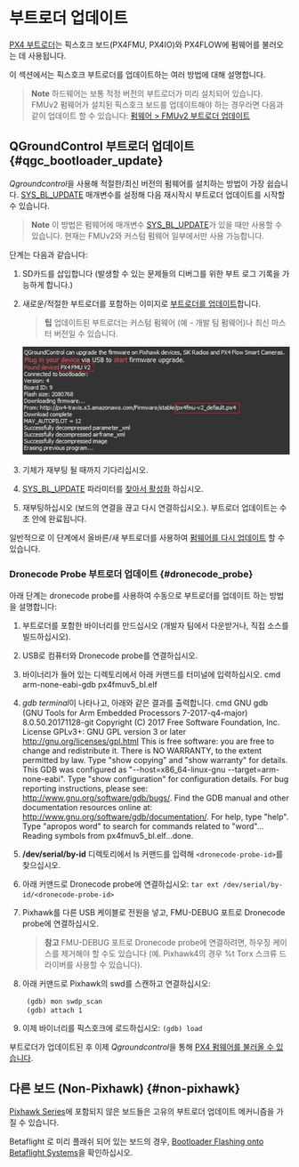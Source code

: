 # 부트로더 업데이트

[PX4 부트로더](https://github.com/PX4/Bootloader)는 픽스호크 보드(PX4FMU, PX4IO)와 PX4FLOW에 펌웨어를 불러오는 데 사용됩니다.

이 섹션에서는 픽스호크 부트로더를 업데이트하는 여러 방법에 대해 설명합니다.

> **Note** 하드웨어는 보통 적정 버전의 부트로더가 미리 설치되어 있습니다. FMUv2 펌웨어가 설치된 픽스호크 보드를 업데이트해야 하는 경우라면 다음과 같이 업데이트 할 수 있습니다: [펌웨어 > FMUv2 부트로더 업데이트](../config/firmware.md#bootloader)

## QGroundControl 부트로더 업데이트 {#qgc_bootloader_update}

*Qgroundcontrol*을 사용해 적절한/최신 버전의 펌웨어를 설치하는 방법이 가장 쉽습니다. [SYS_BL_UPDATE](../advanced_config/parameter_reference.md#SYS_BL_UPDATE) 매개변수를 설정해 다음 재시작시 부트로더 업데이트를 시작할 수 있습니다.

> **Note** 이 방법은 펌웨어에 매개변수 [SYS_BL_UPDATE](../advanced_config/parameter_reference.md#SYS_BL_UPDATE)가 있을 때만 사용할 수 있습니다. 현재는 FMUv2와 커스텀 펌웨어 일부에서만 사용 가능합니다.

단계는 다음과 같습니다:

1. SD카드를 삽입합니다 (발생할 수 있는 문제들의 디버그를 위한 부트 로그 기록을 가능하게 합니다.)
2. 새로운/적절한 부트로더를 포함하는 이미지로 [부트로더를 업데이트](../config/firmware.md#custom)합니다.
    
    > **팁** 업데이트된 부트로더는 커스텀 펌웨어 (예 - 개발 팀 펌웨어)나 최신 마스터 버전일 수 있습니다.
    
    ![FMUv2 업데이트](../../assets/qgc/setup/firmware/bootloader_update.jpg)

3. 기체가 재부팅 될 때까지 기다리십시오.

4. [SYS_BL_UPDATE](../advanced_config/parameter_reference.md#SYS_BL_UPDATE) 파라미터를 [찾아서 활성화](../advanced_config/parameters.md) 하십시오.
5. 재부팅하십시오 (보드의 연결을 끊고 다시 연결하십시오.). 부트로더 업데이트는 수 초 안에 완료됩니다.

일반적으로 이 단계에서 올바른/새 부트로더를 사용하여 [펌웨어를 다시 업데이트](../config/firmware.md) 할 수 있습니다.

### Dronecode Probe 부트로더 업데이트 {#dronecode_probe}

아래 단계는 dronecode probe를 사용하여 수동으로 부트로더를 업데이트 하는 방법을 설명합니다:

1. 부트로더를 포함한 바이너리를 만드십시오 (개발자 팀에서 다운받거나, 직접 소스를 빌드하십시오).
2. USB로 컴퓨터와 Dronecode probe를 연결하십시오. 
3. 바이너리가 들어 있는 디렉토리에서 아래 커맨드를 터미널에 입력하십시오. 
        cmd
        arm-none-eabi-gdb px4fmuv5_bl.elf

4. *gdb terminal*이 나타나고, 아래와 같은 결과를 출력합니다. 
        cmd
        GNU gdb (GNU Tools for Arm Embedded Processors 7-2017-q4-major) 8.0.50.20171128-git
        Copyright (C) 2017 Free Software Foundation, Inc.
        License GPLv3+: GNU GPL version 3 or later <http://gnu.org/licenses/gpl.html>
        This is free software: you are free to change and redistribute it.
        There is NO WARRANTY, to the extent permitted by law.  Type "show copying"
        and "show warranty" for details.
        This GDB was configured as "--host=x86_64-linux-gnu --target=arm-none-eabi".
        Type "show configuration" for configuration details.
        For bug reporting instructions, please see:
        <http://www.gnu.org/software/gdb/bugs/>.
        Find the GDB manual and other documentation resources online at:
        <http://www.gnu.org/software/gdb/documentation/>.
        For help, type "help".
        Type "apropos word" to search for commands related to "word"...
        Reading symbols from px4fmuv5_bl.elf...done.

5. **/dev/serial/by-id** 디렉토리에서 ls 커맨드를 입력해 `<dronecode-probe-id>`를 찾으십시오.
6. 아래 커맨드로 Dronecode probe에 연결하십시오: ```tar ext /dev/serial/by-id/<dronecode-probe-id>```
7. Pixhawk를 다른 USB 케이블로 전원을 넣고, FMU-DEBUG 포트로 Dronecode probe에 연결하십시오.
    
    > **참고** FMU-DEBUG 포트로 Dronecode probe에 연결하려면, 하우징 케이스를 제거해야 할 수도 있습니다 (예. Pixhawk4의 경우 %t Torx 스크류 드라이버를 사용할 수 있습니다).

8. 아래 커맨드로 Pixhawk의 swd를 스캔하고 연결하십시오:
    
        (gdb) mon swdp_scan
        (gdb) attach 1
        

9. 이제 바이너리를 픽스호크에 로드하십시오: ```(gdb) load```

부트로더가 업데이트된 후 이제 *Qgroundcontrol*을 통해 [PX4 펌웨어를 불러올 수 있습니다](../config/firmware.md).

## 다른 보드 (Non-Pixhawk) {#non-pixhawk}

[Pixhawk Series](../flight_controller/pixhawk_series.md)에 포함되지 않은 보드들은 고유의 부트로더 업데이트 메커니즘을 가질 수 있습니다.

Betaflight 로 미리 플래쉬 되어 있는 보드의 경우, [Bootloader Flashing onto Betaflight Systems](bootloader_update_from_betaflight.md)을 확인하십시오.